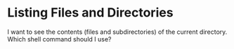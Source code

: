 # Listing Files and Directories

I want to see the contents (files and subdirectories) of the current directory.
Which shell command should I use?
